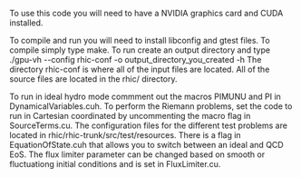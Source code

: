 To use this code you will need to have a NVIDIA graphics card and CUDA installed.

To compile and run you will need to install libconfig and gtest files.
To compile simply type make. To run create an output directory and type
./gpu-vh --config rhic-conf -o output_directory_you_created -h
The directory rhic-conf is where all of the input files are located.
All of the source files are located in the rhic/ directory.

To run in ideal hydro mode commment out the macros PIMUNU and PI in DynamicalVariables.cuh.
To perform the Riemann problems, set the code to run in Cartesian coordinated by uncommenting the macro flag in SourceTerms.cu.
The configuration files for the different test problems are located in rhic/rhic-trunk/src/test/resources.
There is a flag in EquationOfState.cuh that allows you to switch between an ideal and QCD EoS.
The flux limiter parameter can be changed based on smooth or fluctuationg initial conditions and is set in FluxLimiter.cu.
